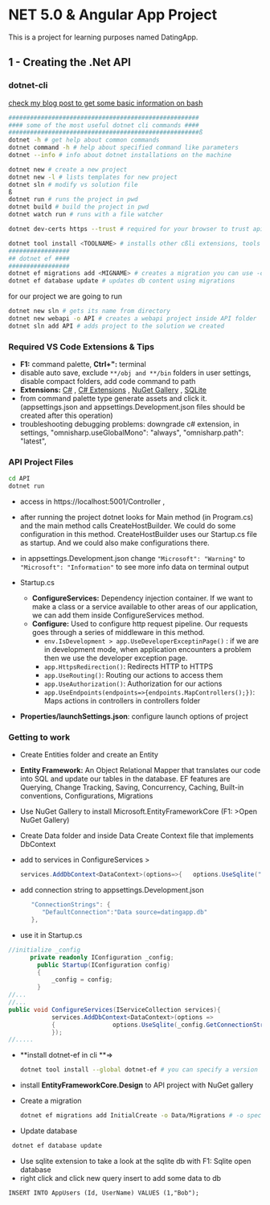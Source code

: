 # NET 5.0 & Angular App Project

This is a project for learning purposes named DatingApp.

## 1 - Creating the .Net API

### dotnet-cli

[check my blog post to get some basic information on bash](https://berkctezc.medium.com/bash-komutlar%C4%B1-47a0811260e3)

```bash
#####################################################
#### some of the most useful dotnet cli commands ####
#####################################################ß
dotnet -h # get help about common commands
dotnet command -h # help about specified command like parameters
dotnet --info # info about dotnet installations on the machine

dotnet new # create a new project
dotnet new -l # lists templates for new project
dotnet sln # modify vs solution file
ß
dotnet run # runs the project in pwd
dotnet build # build the project in pwd
dotnet watch run # runs with a file watcher

dotnet dev-certs https --trust # required for your browser to trust api address

dotnet tool install <TOOLNAME> # installs other cßli extensions, tools
#################
## dotnet ef ####
#################
dotnet ef migrations add <MIGNAME> # creates a migration you can use -o to specify output directory
dotnet ef database update # updates db content using migrations
```

for our project we are going to run

```bash
dotnet new sln # gets its name from directory
dotnet new webapi -o API # creates a webapi project inside API folder
dotnet sln add API # adds project to the solution we created
```

### Required VS Code Extensions & Tips

* **F1:** command palette, **Ctrl+":** terminal 
* disable auto save, exclude `**/obj and **/bin` folders in user settings, disable compact folders, add code command to path
* **Extensions:** [C#](https://marketplace.visualstudio.com/items?itemName=ms-dotnettools.csharp) , [C# Extensions](https://marketplace.visualstudio.com/items?itemName=kreativ-software.csharpextensions) , [NuGet Gallery](https://marketplace.visualstudio.com/items?itemName=patcx.vscode-nuget-gallery) , [SQLite](https://marketplace.visualstudio.com/items?itemName=alexcvzz.vscode-sqlite)
* from command palette type generate assets and click it. (appsettings.json and appsettings.Development.json files should be created after this operation) 
* troubleshooting debugging problems: downgrade c# extension, in settings,   "omnisharp.useGlobalMono": "always", "omnisharp.path": "latest",

### API Project Files

```bash
cd API
dotnet run
```

* access in https://localhost:5001/Controller , 
* after running the project dotnet looks for Main method (in Program.cs) and the main method calls CreateHostBuilder. We could do some configuration in this method. CreateHostBuilder uses our Startup.cs file as startup. And we could also make configurations there.
* in appsettings.Development.json change `"Microsoft": "Warning"` to `"Microsoft": "Information"` to see more info data on terminal output

* Startup.cs
  * **ConfigureServices:** Dependency injection container. If we want to make a class or a service available to other areas of our application, we can add them inside ConfigureServices method.
  * **Configure:** Used to configure http request pipeline. Our requests goes through a series of middleware in this method.
    * `env.IsDevelopment > app.UseDeveloperExceptinPage()` : if we are in development mode, when application encounters a problem then we use the developer exception page.
    * `app.HttpsRedirection()`: Redirects HTTP to HTTPS
    * `app.UseRouting()`: Routing our actions to access them
    * `app.UseAuthorization()`: Authorization for our actions
    * `app.UseEndpoints(endpoints=>{endpoints.MapControllers();})`: Maps actions  in controllers in controllers folder 
* **Properties/launchSettings.json**: configure launch options of project

### Getting to work

* Create Entities folder and create an Entity

* **Entity Framework:** An Object Relational Mapper that translates our code into SQL and update our tables in the database. EF features are Querying, Change Tracking, Saving, Concurrency, Caching, Built-in conventions, Configurations, Migrations

* Use NuGet Gallery to install Microsoft.EntityFrameworkCore (F1: >Open NuGet Gallery)

* Create Data folder and inside Data Create Context file that implements DbContext

* add to services in ConfigureServices >      

  ```cs
  services.AddDbContext<DataContext>(options=>{   options.UseSqlite("Connection String");});
  ```

* add connection string to appsettings.Development.json

    ```cs
       "ConnectionStrings": {
          "DefaultConnection":"Data source=datingapp.db"
       }, 
    ```

* use it in Startup.cs

```cs
//initialize _config
      private readonly IConfiguration _config;
        public Startup(IConfiguration config)
        {
            _config = config;
        }
//...
//...
public void ConfigureServices(IServiceCollection services){
            services.AddDbContext<DataContext>(options =>
            {                options.UseSqlite(_config.GetConnectionString("DefaultConnection"));
            });
//.....
```

* **install dotnet-ef  in cli **=> 

  ```bash
  dotnet tool install --global dotnet-ef # you can specify a version by --version
  ```

* install **EntityFrameworkCore.Design** to API project with NuGet gallery

* Create a migration

  ```bash
  dotnet ef migrations add InitialCreate -o Data/Migrations # -o specifies directory
  ```


* Update database

 ```bash
  dotnet ef database update
 ```

* Use sqlite extension to take a look at the sqlite db with F1: Sqlite open database
* right click and click new query insert to add some data to db

```sqlite
INSERT INTO AppUsers (Id, UserName) VALUES (1,"Bob");
```

